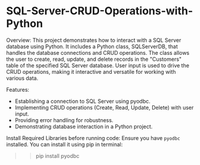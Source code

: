 # SQL-Server-CRUD-Operations-with-Python

Overview:
This project demonstrates how to interact with a SQL Server database using Python. It includes a Python class, SQLServerDB, that handles the database connections and CRUD operations. The class allows the user to create, read, update, and delete records in the "Customers" table of the specified SQL Server database. User input is used to drive the CRUD operations, making it interactive and versatile for working with various data.

Features:
- Establishing a connection to SQL Server using pyodbc.
- Implementing CRUD operations (Create, Read, Update, Delete) with user input.
- Providing error handling for robustness.
- Demonstrating database interaction in a Python project.


Install Required Libraries before running code:
Ensure you have `pyodbc` installed. You can install it using pip in terminal:
>> pip install pyodbc

